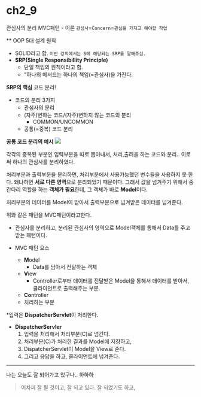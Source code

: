 # ch2_9

관심사의 분리 MVC패턴 - 이론
`관심사`=`Concern`=`관심을 가지고 해야할 작업`

** OOP 5대 설계 원칙
* SOLID라고 함.
`이번 강의에서는 S에 해당되는 SRP를 말해주심.`
* **SRP(Single Responsibillity Principle)**
  * 단일 책임의 원칙이라고 함.
  * "하나의 메서드는 하나의 책임(=관심사)을 가진다.

**SRP의 핵심**
코드 분리!
* 코드의 분리 3가지
  * 관심사의 분리
  * (자주)변하는 코드/(자주)변하지 않는 코드의 분리
    * COMMON/UNCOMMON
  * 공통(=중복) 코드 분리

**공통 코드 분리의 예시**
![](https://velog.velcdn.com/images/tjdtn4484/post/0ac6e861-798e-4be6-814a-22293f169129/image.png)

각각의 중복된 부분인 입력부분을 따로 뽑아내서, 처리,출려을 하는 코드와 분리..
이로써 하나의 관심사를 분리하였다.

처리부분과 출력부분을 분리하면, 처리부분에서 사용가능했던 변수들을 사용하지 못 한다.
왜냐하면 **서로 다른 영역**으로 분리되었기 때문이다.
그래서 값을 넘겨주기 위해서 중간다리 역할을 하는 **객체가 필요**한데, 그 객체가 바로 **Model**이다.

처리부분의 데이터를 Model이 받아서 출력부분으로 넘겨받은 데이터를 넘겨준다.

위와 같은 패턴을 MVC패턴이라고한다.
* 관심사를 분리하고, 분리된 관심사의 영역으로 Model객체를 통해서 Data를 주고받는 패턴이다.

* MVC 패턴 요소
  * **M**odel 
    * Data를 담아서 전달하는 객체
  * **V**iew
     * Controller로부터 데이터를 전달받은 Model을 통해서 데이터를 받아서, 클라이언트로 출력해주는 부분.
  * **Co**ntroller 
  * 처리하는 부분

*입력은 **DispatcherServlet**이 처리한다.

* **DispatcherServler**
  1. 입력을 처리해서 처리부분(C)로 넘긴다.
  2. 처리부분(C)가 처리한 결과를 Model에 저장하고, 
  3. DispatcherServlet이 Model을 View로 준다. 
  4. 그리고 응답을 하고, 클라이언트에 넘겨준다.
  
  
 ---
 

나는 오늘도 잘 되어가고 있구나.. 하하하
> 어차피 잘 될 것이고, 잘 되고 있다. 잘 되었기도 하고,
